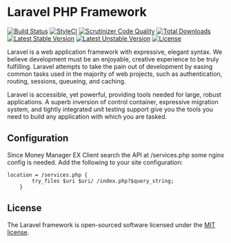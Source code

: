 # Laravel PHP Framework

[![Build Status](https://travis-ci.org/okaufmann/laravel-web-money-manager-ex.svg?branch=master)](https://travis-ci.org/okaufmann/laravel-web-money-manager-ex)
[![StyleCI](https://styleci.io/repos/70249420/shield?branch=master)](https://styleci.io/repos/70249420)
[![Scrutinizer Code Quality](https://scrutinizer-ci.com/g/okaufmann/laravel-web-money-manager-ex/badges/quality-score.png?b=master)](https://scrutinizer-ci.com/g/okaufmann/laravel-web-money-manager-ex/?branch=master)
[![Total Downloads](https://poser.pugx.org/okaufmann/laravel-web-money-manager-ex/d/total.svg)](https://packagist.org/okaufmann/laravel-web-money-manager-ex)
[![Latest Stable Version](https://poser.pugx.org/okaufmann/laravel-web-money-manager-ex/v/stable.svg)](https://packagist.org/packages/okaufmann/laravel-web-money-manager-ex)
[![Latest Unstable Version](https://poser.pugx.org/okaufmann/laravel-web-money-manager-ex/v/unstable.svg)](https://packagist.org/packages/okaufmann/laravel-web-money-manager-ex)
[![License](https://poser.pugx.org/okaufmann/laravel-web-money-manager-ex/license.svg)](https://packagist.org/packages/okaufmann/laravel-web-money-manager-ex)

Laravel is a web application framework with expressive, elegant syntax. We believe development must be an enjoyable, creative experience to be truly fulfilling. Laravel attempts to take the pain out of development by easing common tasks used in the majority of web projects, such as authentication, routing, sessions, queueing, and caching.

Laravel is accessible, yet powerful, providing tools needed for large, robust applications. A superb inversion of control container, expressive migration system, and tightly integrated unit testing support give you the tools you need to build any application with which you are tasked.

## Configuration

Since Money Manager EX Client search the API at /services.php some nginx config is  needed. Add the following to your site configuration:

```
location = /services.php {
        try_files $uri $uri/ /index.php?$query_string;
    }

```




## License

The Laravel framework is open-sourced software licensed under the [MIT license](http://opensource.org/licenses/MIT).
